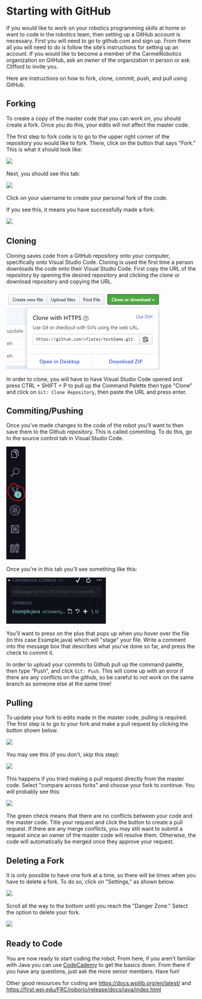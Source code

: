 # Starting with GitHub

If you would like to work on your robotics programming skills at home or want to code in the robotics team, then setting up a GitHub account is necessary. First you will need to go to github.com and sign up. From there all you will need to do is follow the site’s instructions for setting up an account. If you would like to become a member of the CarmelRobotics organization on GitHub, ask an owner of the organization in person or ask Clifford to invite you.

Here are instructions on how to fork, clone, commit, push, and pull using GitHub.

## Forking
To create a copy of the master code that you can work on, you should create a fork. Once you do this, your edits will not affect the master code.

The first step to fork code is to go to the upper right corner of the repository you would like to fork. There, click on the button that says "Fork." This is what it should look like:

![](./pics/Fork1.png)

Next, you should see this tab:

![](./pics/Fork2.png)

Click on your username to create your personal fork of the code. 

If you see this, it means you have successfully made a fork:

![](./pics/Fork3.jpg)

## Cloning
Cloning saves code from a GitHub repository onto your computer, specifically onto Visual Studio Code. Cloning is used the first time a person downloads the code onto their Visual Studio Code. First copy the URL of the repository by opening the desired repository and clicking the clone or download repository and copying the URL. 

![](./pics/clone.PNG)

In order to clone, you will have to have Visual Studio Code opened and press CTRL + SHIFT + P to pull up the Command Palette then type "Clone" and click on `Git: Clone Repository`, then paste the URL and press enter.

## Commiting/Pushing
Once you've made changes to the code of the robot you'll want to then save them to the Github repository. This is called commiting. To do this, go to the source control tab in Visual Studio Code.

![](./pics/versionControlCapture.PNG)

Once you're in this tab you'll see something like this:

![](./pics/gitTab.PNG)

You'll want to press on the plus that pops up when you hover over the file (in this case Example.java) which will "stage" your file. Write a comment into the message box that describes what you've done so far, and press the check to commit it.

In order to upload your commits to Github pull up the command palette, then type “Push”, and click `Git: Push`. This will come up with an error if there are any conflicts on the github, so be careful to not work on the same branch as someone else at the same time!

## Pulling
To update your fork to edits made in the master code, pulling is required. The first step is to go to your fork and make a pull request by clicking the button shown below.

![](./pics/Pull1.png)

You may see this (if you don't, skip this step):

![](./pics/Pull3.png)

This happens if you tried making a pull request directly from the master code. Select "compare across forks" and choose your fork to continue. You will probably see this:

![](./pics/Pull2.png)

The green check means that there are no conflicts between your code and the master code. Title your request and click the button to create a pull request. If there are any merge conflicts, you may still want to submit a request since an owner of the master code will resolve them. Otherwise, the code will automatically be merged once they approve your request. 

## Deleting a Fork
It is only possible to have one fork at a time, so there will be times when you have to delete a fork. To do so, click on "Settings," as shown below.

![](./pics/Fork5.png)

Scroll all the way to the bottom until you reach the "Danger Zone." Select the option to delete your fork.

![](./pics/Fork6.png)

## Ready to Code
You are now ready to start coding the robot. From here, if you aren't familiar with Java you can use [CodeCademy](https://www.codecademy.com/learn/learn-java) to get the basics down. From there if you have any questions, just ask the more senior members. Have fun!

Other good resources for coding are https://docs.wpilib.org/en/latest/ and https://first.wpi.edu/FRC/roborio/release/docs/java/index.html


